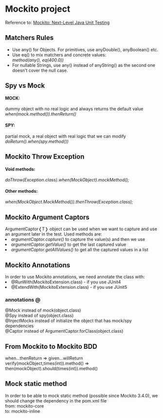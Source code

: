 <h1>Mockito project</h1>
<p>Reference to: <a href = 'https://www.udemy.com/course/mockito3'>Mockito: Next-Level Java Unit Testing</a></p>
<h2>Matchers Rules</h2>
<ul>
<li>Use any() for Objects. For primitives, use anyDouble(), anyBoolean() etc.</li>
<li>
Use eq() to mix matchers and concrete values:
<br><i>method(any(), eq(400.0))</i>
</li>
<li>
For nullable Strings, use any() instead of anyString() as the second one doesn't cover the null case.
</li>
</ul>
<h2>Spy vs Mock</h2>
<h4>MOCK:</h4> 
dummy object with no real logic and always returns the default value
<br><i>when(mock.method()).thenReturn()</i>
<h4>SPY:</h4>
partial mock, a real object with real logic that we can modify
<br><i>doReturn().when(spy.method())</i>
<h2>Mockito Throw Exception</h2>
<h4>Void methods:</h4>
<i>doThrow(Exception.class).when(MockObject).mockMethod();</i>
<h4>Other methods:</h4>
<i>when(MockObject.MockMethod()).thenThrow(Exception.class);</i>
<h2>Mockito Argument Captors</h2>
ArgumentCaptor&#10092;T&#10093; object can be used when we want to capture and use an argument later in the test. Used methods are:
<li><i>argumentCaptor.capture()</i> to capture the value(s) and then we use</li>
<li><i>argumentCaptor.getValue()</i> to get the last captured value</li>
<li><i>argumentCaptor.getAllValues()</i> to get all the captured values in a list</li>
<h2>Mockito Annotations</h2>
In order to use Mockito annotations, we need annotate the class with:
<li>@RunWith(MockitoExtension.class) - if you use JUnit4</li>
<li>@ExtendWith(MockitoExtension.class) - if you use JUnit5</li>
<h3>annotations @</h3>
@Mock instead of mock(object.class)<br>
@Spy instead of spy(object.class)<br>
@InjectMocks instead of initialize the object that has mock/spy dependencies<br>
@Captor instead of ArgumentCaptor.forClass(object.class)
<h2>From Mockito to Mockito BDD</h2>
when...thenReturn => given...willReturn<br>
verify(mockObject,times(int)).method() => then(mockObject).should(times(int)).method()
<h2>Mock static method</h2>
In order to be able to mock static method (possible since Mockito 3.4.0), we should change the dependency in the pom.xml file<br>
from: mockito-core<br>
to: mockito-inline